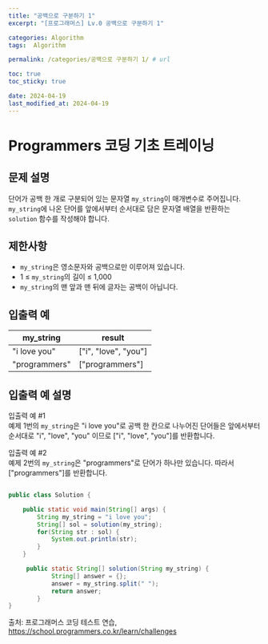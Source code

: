 ```yaml
---
title: "공백으로 구분하기 1"
excerpt: "[프로그래머스] Lv.0 공백으로 구분하기 1"

categories: Algorithm
tags:  Algorithm

permalink: /categories/공백으로 구분하기 1/ # url

toc: true
toc_sticky: true

date: 2024-04-19
last_modified_at: 2024-04-19
---
```


# Programmers 코딩 기초 트레이닝

문제 설명
---
단어가 공백 한 개로 구분되어 있는 문자열 `my_string`이 매개변수로 주어집니다. `my_string`에 나온 단어를 앞에서부터 순서대로 담은 문자열 배열을 반환하는 `solution` 함수를 작성해야 합니다.

제한사항
---
- `my_string`은 영소문자와 공백으로만 이루어져 있습니다.
- 1 ≤ `my_string`의 길이 ≤ 1,000
- `my_string`의 맨 앞과 맨 뒤에 글자는 공백이 아닙니다.

입출력 예
---

| my_string | result              |
|-----------|---------------------|
| "i love you" | ["i", "love", "you"] |
| "programmers" | ["programmers"]    |

입출력 예 설명
---
입출력 예 #1  
예제 1번의 `my_string`은 "i love you"로 공백 한 칸으로 나누어진 단어들은 앞에서부터 순서대로 "i", "love", "you" 이므로 ["i", "love", "you"]를 반환합니다.

입출력 예 #2  
예제 2번의 `my_string`은 "programmers"로 단어가 하나만 있습니다. 따라서 ["programmers"]를 반환합니다.

```java

public class Solution {

	public static void main(String[] args) {
		String my_string = "i love you";
		String[] sol = solution(my_string);
		for(String str : sol) {
			System.out.println(str);
		}
	}

	 public static String[] solution(String my_string) {
	        String[] answer = {};
	        answer = my_string.split(" ");
	        return answer;
	    }
}

``````

출처: 프로그래머스 코딩 테스트 연습, https://school.programmers.co.kr/learn/challenges
